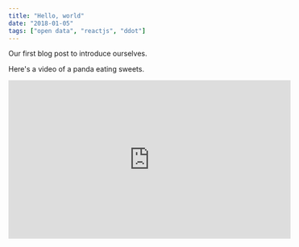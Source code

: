 ```yaml
---
title: "Hello, world"
date: "2018-01-05"
tags: ["open data", "reactjs", "ddot"]
---
```


Our first blog post to introduce ourselves.

Here's a video of a panda eating sweets.

<iframe width="560" height="315" src="https://www.youtube.com/embed/4n0xNbfJLR8" frameborder="0" allowfullscreen></iframe>
